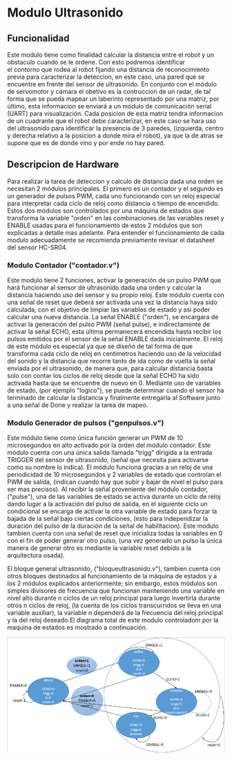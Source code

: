 # Modulo Ultrasonido
 
 ## Funcionalidad
 Este modulo tiene como finalidad calcular la distancia entre el robot y un obstaculo cuando se le ordene. Con esto podremos identificar  
 el contorno que rodea al robot fijando una distancia de reconocimiento previa para caracterizar la deteccion, en este caso, una pared 
 que se encuentre en frente del sensor de ultrasonido. En conjunto con el módulo de servomotor y cámara el obetivo es la contruccion de un radar, 
 de tal forma que se pueda mapear un laberinto representado por una matriz, por último, esta informacion se enviará a un módulo de comunicación 
 serial (UART) para visualización. Cada posicion de esta matriz tendra informacion de un cuadrante que el robot debe caracterizar, en este caso 
 se hara uso del ultrasonido para identificar la presencia de 3 paredes, (izquierda, centro y derecha relativo a la posicion a donde mira el robot),
 ya que la de atras se supone que es de donde vino y por ende no hay pared.
 
 ## Descripcion de Hardware
 
 Para realizar la tarea de deteccion y calculo de distancia dada una orden se necesitan 2 módulos principales. El primero es un contador y el segundo 
 es un generador de pulsos PWM, cada uno funcionando con un reloj especial para interpretar cada ciclo de reloj como distancia o tiempo de encendido. 
 Estos dos módulos son controlados por una máquina de estados que transforma la variable "orden" en las combinaciones de las variables reset y ENABLE
 usadas para el funcionamiento de estos 2 módulos que son explicadas a detalle mas adelante. Para entender el funcionamiento de cada modulo adecuadamente 
 se recomienda previamente revisar el datasheet  del sensor HC-SR04.
 
 ### Modulo Contador ("contador.v")
 
 
 Este modulo tiene 2 funciones, activar la generación de un pulso PWM que hará funcionar al sensor de ultrasonido dada una orden y calcular la distancia 
 haciendo uso del sensor y su propio reloj. Este módulo cuenta con una señal de reset que deberá ser activada una vez la distancia haya sido calculada, con 
 el objetivo de limpiar las variables de estado y asi poder calcular una nueva distancia. La señal ENABLE ("orden"), se encargara de activar la  generación 
 del pulso PWM (señal pulse), e indirectamente de activar la señal ECHO, esta última permanecerá encendida hasta recibir los pulsos emitidos por el sensor 
 de la señal ENABLE dada inicialmente. El reloj de este módulo es especial ya que se diseñó de tal forma de que transforma cada ciclo de reloj en 
 centimetros haciendo uso de  la velocidad del sonido y la distancia que  recorre tanto de ida como de vuelta la señal enviada por el ultrasonido, de manera
 que, para calcular distancia basta solo con contar los ciclos de reloj desde que la señal ECHO ha sido activada hasta que se encuentre de nuevo en 0. 
 Mediante uso de variables de estado, (por ejemplo "logico"), se puede determinar cuando el sensor ha terminado de calcular la distancia y finalmente 
 entregarla al Software junto a una señal de Done y realizar la tarea de mapeo.
 
 ### Modulo Generador de pulsos ("genpulsos.v")
 
 
 Este módulo tiene como única función generar un PWM de 10 microsegundos en alto  activado por la órden del módulo contador. Este módulo cuenta con una única 
 salida llamada "trigg" dirigida a la entrada TRIGGER del sensor de ultrasonido, (señal que necesita para activarse como su nombre lo indica). El módulo funciona 
 gracias a un reloj de una periodicidad de 10 microsegundos y 2 variables de estado que controlan el PWM de salida, (indican cuando hay que subir y bajar de nivel
 el pulso para ser mas precisos). Al recibir la señal proveniente del módulo contador, ("pulse"), una de las variables de estado se activa durante un ciclo de 
 reloj  dando lugar a la activación del pulso de salida, en el siguiente ciclo un condicional se encarga de activar la otra variable de estado para forzar la 
 bajada de la señal  bajo ciertas condiciones, (esto para independizar la duración del pulso de la duración de la señal de habilitacion). Este modulo tambien cuenta
 con una señal de reset que inicializa todas la variables en 0 con el fin de poder generar otro pulso, (una vez generado un pulso la única manera de generar otro es 
 mediante la variable reset debido a la arquitectura usada).
 
 
 
 El bloque general ultrasonido, ("bloqueultrasonido.v"), tambien cuenta con otros bloques destinados al funcionamiento de la máquina de estados y a los 2 módulos 
 explicados anteriormente; sin embargo, estos módulos son simples divisores de frecuencia que funcionan manteniendo una variable en nivel alto durante n ciclos de un
 reloj principal para luego invertirla durante otros n ciclos de reloj, (la cuenta de los ciclos transcurridos se lleva en una variable auxiliar), la variable n dependerá
 de la  frecuencia del reloj principal y la del reloj deseado.El diagrama total de este modulo controladom por la maquina de estados es mostrado a continuación.
 
 ![](/Hardware/Modulos/ultrasonido/Maquina%20de%20estados%20ultrasonido.PNG)
 
 
